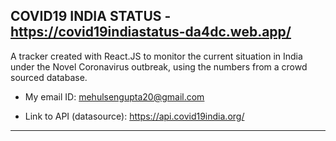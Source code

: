 ## COVID19 INDIA STATUS - https://covid19indiastatus-da4dc.web.app/

A tracker created with React.JS to monitor the current situation in India
under the Novel Coronavirus outbreak, using the numbers from a crowd sourced database.

- My email ID: mehulsengupta20@gmail.com

- Link to API (datasource): https://api.covid19india.org/

---

